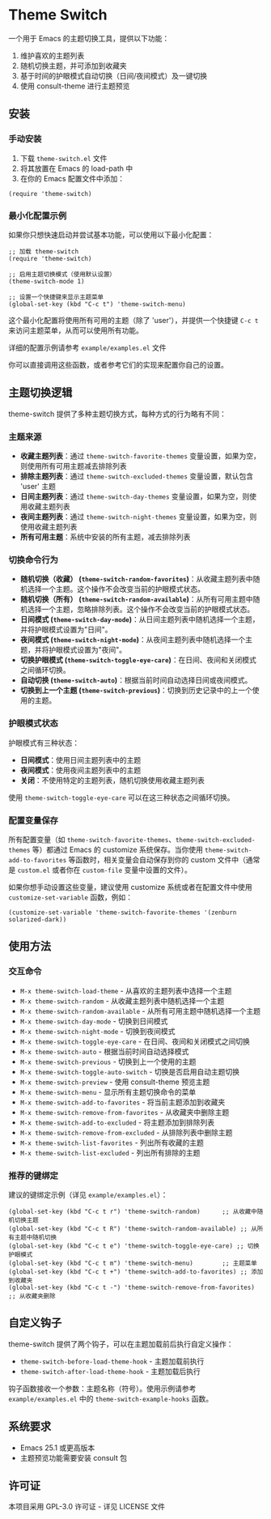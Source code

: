 # Theme Switch

一个用于 Emacs 的主题切换工具，提供以下功能：

1. 维护喜欢的主题列表
2. 随机切换主题，并可添加到收藏夹
3. 基于时间的护眼模式自动切换（日间/夜间模式）及一键切换
4. 使用 consult-theme 进行主题预览

## 安装

### 手动安装

1. 下载 `theme-switch.el` 文件
2. 将其放置在 Emacs 的 load-path 中
3. 在你的 Emacs 配置文件中添加：

```elisp
(require 'theme-switch)
```

### 最小化配置示例

如果你只想快速启动并尝试基本功能，可以使用以下最小化配置：

```elisp
;; 加载 theme-switch
(require 'theme-switch)

;; 启用主题切换模式（使用默认设置）
(theme-switch-mode 1)

;; 设置一个快捷键来显示主题菜单
(global-set-key (kbd "C-c t") 'theme-switch-menu)
```

这个最小化配置将使用所有可用的主题（除了 'user'），并提供一个快捷键 `C-c t` 来访问主题菜单，从而可以使用所有功能。

详细的配置示例请参考 `example/examples.el` 文件

你可以直接调用这些函数，或者参考它们的实现来配置你自己的设置。

## 主题切换逻辑

theme-switch 提供了多种主题切换方式，每种方式的行为略有不同：

### 主题来源

- **收藏主题列表**：通过 `theme-switch-favorite-themes` 变量设置，如果为空，则使用所有可用主题减去排除列表
- **排除主题列表**：通过 `theme-switch-excluded-themes` 变量设置，默认包含 'user' 主题
- **日间主题列表**：通过 `theme-switch-day-themes` 变量设置，如果为空，则使用收藏主题列表
- **夜间主题列表**：通过 `theme-switch-night-themes` 变量设置，如果为空，则使用收藏主题列表
- **所有可用主题**：系统中安装的所有主题，减去排除列表

### 切换命令行为

- **随机切换（收藏） (`theme-switch-random-favorites`)**：从收藏主题列表中随机选择一个主题。这个操作不会改变当前的护眼模式状态。
- **随机切换（所有） (`theme-switch-random-available`)**：从所有可用主题中随机选择一个主题，忽略排除列表。这个操作不会改变当前的护眼模式状态。
- **日间模式 (`theme-switch-day-mode`)**：从日间主题列表中随机选择一个主题，并将护眼模式设置为"日间"。
- **夜间模式 (`theme-switch-night-mode`)**：从夜间主题列表中随机选择一个主题，并将护眼模式设置为"夜间"。
- **切换护眼模式 (`theme-switch-toggle-eye-care`)**：在日间、夜间和关闭模式之间循环切换。
- **自动切换 (`theme-switch-auto`)**：根据当前时间自动选择日间或夜间模式。
- **切换到上一个主题 (`theme-switch-previous`)**：切换到历史记录中的上一个使用的主题。

### 护眼模式状态

护眼模式有三种状态：
- **日间模式**：使用日间主题列表中的主题
- **夜间模式**：使用夜间主题列表中的主题
- **关闭**：不使用特定的主题列表，随机切换使用收藏主题列表

使用 `theme-switch-toggle-eye-care` 可以在这三种状态之间循环切换。

### 配置变量保存

所有配置变量（如 `theme-switch-favorite-themes`、`theme-switch-excluded-themes` 等）都通过 Emacs 的 customize 系统保存。当你使用 `theme-switch-add-to-favorites` 等函数时，相关变量会自动保存到你的 custom 文件中（通常是 `custom.el` 或者你在 `custom-file` 变量中设置的文件）。

如果你想手动设置这些变量，建议使用 customize 系统或者在配置文件中使用 `customize-set-variable` 函数，例如：

```elisp
(customize-set-variable 'theme-switch-favorite-themes '(zenburn solarized-dark))
```

## 使用方法

### 交互命令

- `M-x theme-switch-load-theme` - 从喜欢的主题列表中选择一个主题
- `M-x theme-switch-random` - 从收藏主题列表中随机选择一个主题
- `M-x theme-switch-random-available` - 从所有可用主题中随机选择一个主题
- `M-x theme-switch-day-mode` - 切换到日间模式
- `M-x theme-switch-night-mode` - 切换到夜间模式
- `M-x theme-switch-toggle-eye-care` - 在日间、夜间和关闭模式之间切换
- `M-x theme-switch-auto` - 根据当前时间自动选择模式
- `M-x theme-switch-previous` - 切换到上一个使用的主题
- `M-x theme-switch-toggle-auto-switch` - 切换是否启用自动主题切换
- `M-x theme-switch-preview` - 使用 consult-theme 预览主题
- `M-x theme-switch-menu` - 显示所有主题切换命令的菜单
- `M-x theme-switch-add-to-favorites` - 将当前主题添加到收藏夹
- `M-x theme-switch-remove-from-favorites` - 从收藏夹中删除主题
- `M-x theme-switch-add-to-excluded` - 将主题添加到排除列表
- `M-x theme-switch-remove-from-excluded` - 从排除列表中删除主题
- `M-x theme-switch-list-favorites` - 列出所有收藏的主题
- `M-x theme-switch-list-excluded` - 列出所有排除的主题

### 推荐的键绑定

建议的键绑定示例（详见 `example/examples.el`）：

```elisp
(global-set-key (kbd "C-c t r") 'theme-switch-random)      ;; 从收藏中随机切换主题
(global-set-key (kbd "C-c t R") 'theme-switch-random-available) ;; 从所有主题中随机切换
(global-set-key (kbd "C-c t e") 'theme-switch-toggle-eye-care) ;; 切换护眼模式
(global-set-key (kbd "C-c t m") 'theme-switch-menu)        ;; 主题菜单
(global-set-key (kbd "C-c t +") 'theme-switch-add-to-favorites) ;; 添加到收藏夹
(global-set-key (kbd "C-c t -") 'theme-switch-remove-from-favorites) ;; 从收藏夹删除
```

## 自定义钩子

theme-switch 提供了两个钩子，可以在主题加载前后执行自定义操作：

- `theme-switch-before-load-theme-hook` - 主题加载前执行
- `theme-switch-after-load-theme-hook` - 主题加载后执行

钩子函数接收一个参数：主题名称（符号）。使用示例请参考 `example/examples.el` 中的 `theme-switch-example-hooks` 函数。

## 系统要求

- Emacs 25.1 或更高版本
- 主题预览功能需要安装 consult 包

## 许可证

本项目采用 GPL-3.0 许可证 - 详见 LICENSE 文件

